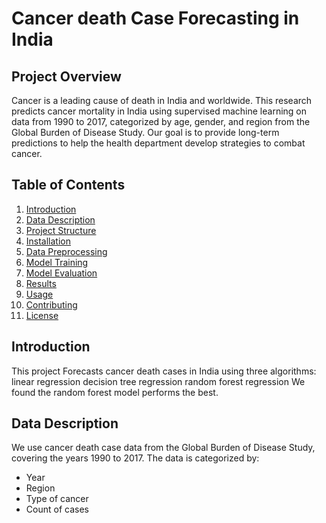 # Cancer death Case Forecasting in India

## Project Overview
Cancer is a leading cause of death in India and worldwide. This research predicts cancer mortality in India using supervised machine learning on data from 1990 to 2017, categorized by age, gender, and region from the Global Burden of Disease Study. Our goal is to provide long-term predictions to help the health department develop strategies to combat cancer.
## Table of Contents
1. [Introduction](#introduction)
2. [Data Description](#data-description)
3. [Project Structure](#project-structure)
4. [Installation](#installation)
5. [Data Preprocessing](#data-preprocessing)
6. [Model Training](#model-training)
7. [Model Evaluation](#model-evaluation)
8. [Results](#results)
9. [Usage](#usage)
10. [Contributing](#contributing)
11. [License](#license)



## Introduction
This project Forecasts cancer death cases in India using three algorithms: 
linear regression
decision tree regression
random forest regression
We found the random forest model performs the best.

## Data Description
We use cancer death case data from the Global Burden of Disease Study, covering the years 1990 to 2017. The data is categorized by:
- Year
- Region
- Type of cancer
- Count of cases
